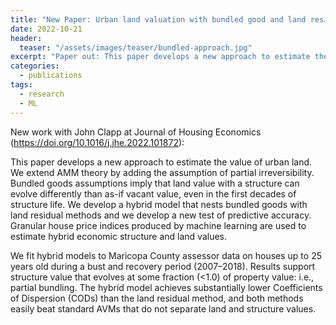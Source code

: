 ```yaml
---
title: "New Paper: Urban land valuation with bundled good and land residual assumptions"
date: 2022-10-21
header:
  teaser: "/assets/images/teaser/bundled-approach.jpg"
excerpt: "Paper out: This paper develops a new approach to estimate the value of urban land and indirectly tests land residual assumptions. Bonus: Value surfaces estimated with a spatial ANN."
categories:
  - publications
tags:
  - research
  - ML
---
```


New work with John Clapp at Journal of Housing Economics (<a href="https://doi.org/10.1016/j.jhe.2022.101872">https://doi.org/10.1016/j.jhe.2022.101872</a>):

This paper develops a new approach to estimate the value of urban land. We extend AMM theory by adding the assumption of partial irreversibility. Bundled goods assumptions imply that land value with a structure can evolve differently than as-if vacant value, even in the first decades of structure life. We develop a hybrid model that nests bundled goods with land residual methods and we develop a new test of predictive accuracy. Granular house price indices produced by machine learning are used to estimate hybrid economic structure and land values.

We fit hybrid models to Maricopa County assessor data on houses up to 25 years old during a bust and recovery period (2007–2018). Results support structure value that evolves at some fraction (<1.0) of property value: i.e., partial bundling. The hybrid model achieves substantially lower Coefficients of Dispersion (CODs) than the land residual method, and both methods easily beat standard AVMs that do not separate land and structure values.
